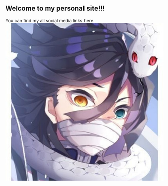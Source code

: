 ## Welcome to my personal site!!!

You can find my all social media links here.
![Image](/pictures/pic1.jpg)
